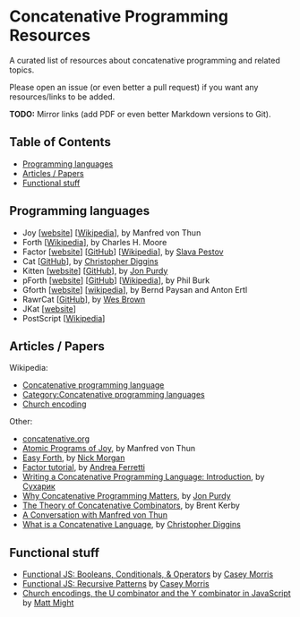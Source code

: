 # Concatenative Programming Resources

A curated list of resources about concatenative programming and related topics.

Please open an issue (or even better a pull request) if you want any
resources/links to be added.

**TODO:** Mirror links (add PDF or even better Markdown versions to Git).

## Table of Contents

* [Programming languages](#programming-languages)
* [Articles / Papers](#articles--papers)
* [Functional stuff](#functional-stuff)

## Programming languages

* Joy [[website](http://joy-lang.org/)] [[Wikipedia](https://en.wikipedia.org/wiki/Joy_(programming_language))], by Manfred von Thun
* Forth [[Wikipedia](https://en.wikipedia.org/wiki/Forth_(programming_language))], by Charles H. Moore
* Factor [[website](https://www.factorcode.org/)] [[GitHub](https://github.com/factor/factor)] [[Wikipedia](https://en.wikipedia.org/wiki/Factor_(programming_language))], by [Slava Pestov][slava-pestov]
* Cat [[GitHub](https://github.com/cdiggins/cat-language)], by [Christopher Diggins][christopher-diggins]
* Kitten [[website](https://kittenlang.org/)] [[GitHub](https://github.com/evincarofautumn/kitten)], by [Jon Purdy][jon-purdy]
* pForth [[website](http://www.softsynth.com/pforth/)] [[GitHub](https://github.com/philburk/pforth)] [[Wikipedia](https://en.wikipedia.org/wiki/PForth)], by Phil Burk
* Gforth [[website](http://gnu.org/s/gforth/)] [[wikipedia](https://en.wikipedia.org/wiki/Gforth)], by Bernd Paysan and Anton Ertl
* RawrCat [[GitHub](https://github.com/ephsec/RawrCat)], by [Wes Brown][wes-brown]
* JKat [[website](http://slarba.kapsi.fi/jkat/doc/)]
* PostScript [[Wikipedia](https://en.wikipedia.org/wiki/PostScript)]

## Articles / Papers

Wikipedia:

* [Concatenative programming language](https://en.wikipedia.org/wiki/Concatenative_programming_language)
* [Category:Concatenative programming languages](https://en.wikipedia.org/wiki/Category:Concatenative_programming_languages)
* [Church encoding](https://en.wikipedia.org/wiki/Church_encoding)

Other:

* [concatenative.org](https://www.concatenative.org/)
* [Atomic Programs of Joy](http://www.kevinalbrecht.com/code/joy-mirror/j03atm.html), by Manfred von Thun
* [Easy Forth](https://skilldrick.github.io/easyforth/), by [Nick Morgan][nick-morgan]
* [Factor tutorial](https://andreaferretti.github.io/factor-tutorial/), by [Andrea Ferretti][andrea-ferretti]
* [Writing a Concatenative Programming Language: Introduction](https://suhr.github.io/wcpl/intro.html), by [Сухарик][cухарик]
* [Why Concatenative Programming Matters](http://evincarofautumn.blogspot.com/2012/02/why-concatenative-programming-matters.html), by [Jon Purdy][jon-purdy]
* [The Theory of Concatenative Combinators](http://tunes.org/~iepos/joy.html), by Brent Kerby
* [A Conversation with Manfred von Thun](http://www.nsl.com/papers/interview.htm)
* [What is a Concatenative Language](https://www.drdobbs.com/architecture-and-design/what-is-a-concatenative-language/228701299), by [Christopher Diggins][christopher-diggins]

## Functional stuff

* [Functional JS: Booleans, Conditionals, & Operators](https://caseymorrisdev.com/booleans-conditionals-and-operators) by [Casey Morris][casey-morris]
* [Functional JS: Recursive Patterns](https://caseymorrisdev.com/recursive-patterns) by [Casey Morris][casey-morris]
* [Church encodings, the U combinator and the Y combinator in JavaScript](http://matt.might.net/articles/js-church/) by [Matt Might][matt-might]

[slava-pestov]: https://github.com/slavapestov
[christopher-diggins]: https://github.com/cdiggins
[jon-purdy]: https://github.com/evincarofautumn
[wes-brown]: https://github.com/wbrown
[cухарик]: https://github.com/suhr
[andrea-ferretti]: https://github.com/andreaferretti
[nick-morgan]: https://github.com/skilldrick
[casey-morris]: https://github.com/caseymorrisus
[matt-might]: http://matt.might.net/
